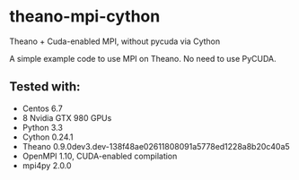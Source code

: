 # theano-mpi-cython
Theano + Cuda-enabled MPI, without pycuda via Cython

A simple example code to use MPI on Theano. No need to use PyCUDA.

## Tested with:
* Centos 6.7
* 8 Nvidia GTX 980 GPUs
* Python 3.3
* Cython 0.24.1
* Theano 0.9.0dev3.dev-138f48ae02611808091a5778ed1228a8b20c40a5
* OpenMPI 1.10, CUDA-enabled compilation
* mpi4py 2.0.0

